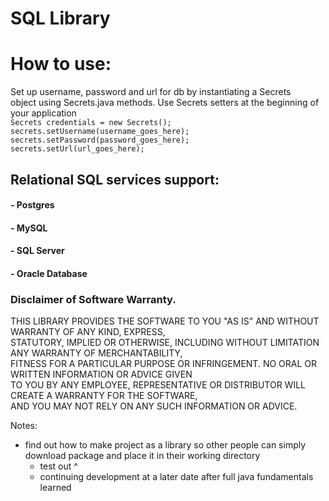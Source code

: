 # SQL Library

# How to use:
Set up username, password and url for db by instantiating a Secrets <br />
object using Secrets.java methods. Use Secrets setters at the beginning of your application <br />
`Secrets credentials = new Secrets();` <br />
`secrets.setUsername(username_goes_here);` <br />
`secrets.setPassword(password_goes_here);` <br />
`secrets.setUrl(url_goes_here);` <br />

## Relational SQL services support:
#### - Postgres
#### - MySQL
#### - SQL Server
#### - Oracle Database

### Disclaimer of Software Warranty. <br />
THIS LIBRARY PROVIDES THE SOFTWARE TO YOU "AS IS" AND WITHOUT WARRANTY OF ANY KIND, EXPRESS, <br />
STATUTORY, IMPLIED OR OTHERWISE, INCLUDING WITHOUT LIMITATION ANY WARRANTY OF MERCHANTABILITY, <br />
FITNESS FOR A PARTICULAR PURPOSE OR INFRINGEMENT. NO ORAL OR WRITTEN INFORMATION OR ADVICE GIVEN <br />
TO YOU BY ANY EMPLOYEE, REPRESENTATIVE OR DISTRIBUTOR WILL CREATE A WARRANTY FOR THE SOFTWARE, <br />
AND YOU MAY NOT RELY ON ANY SUCH INFORMATION OR ADVICE.

Notes:
- find out how to make project as a library so other people can simply download package
and place it in their working directory
  - test out ^
  - continuing development at a later date after full java fundamentals learned